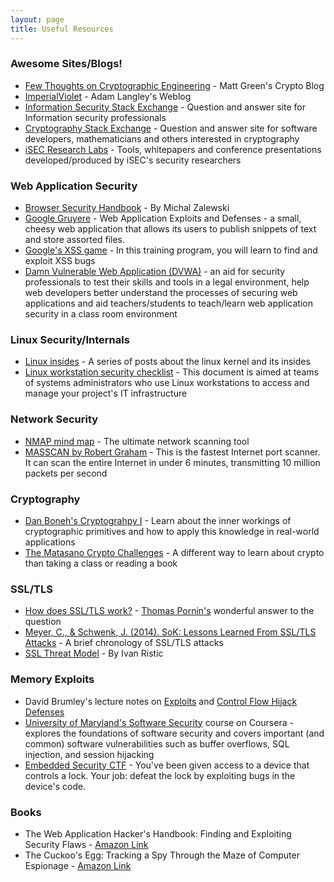 ```yaml
---
layout: page
title: Useful Resources
---
```


### Awesome Sites/Blogs!

* [Few Thoughts on Cryptographic Engineering](http://blog.cryptographyengineering.com/) - Matt Green's Crypto Blog
* [ImperialViolet](https://www.imperialviolet.org/) - Adam Langley's Weblog
* [Information Security Stack Exchange](http://security.stackexchange.com/) - Question and answer site for Information security professionals
* [Cryptography Stack Exchange](http://crypto.stackexchange.com/) - Question and answer site for software developers, mathematicians and others interested in cryptography
* [iSEC Research Labs](https://isecpartners.github.io/) - Tools, whitepapers and conference presentations developed/produced by iSEC's security researchers

### Web Application Security

* [Browser Security Handbook](https://code.google.com/p/browsersec/wiki/Main) - By Michal Zalewski
* [Google Gruyere](https://google-gruyere.appspot.com/) - Web Application Exploits and Defenses -  a small, cheesy web application that allows its users to publish snippets of text and store assorted files. 
* [Google's XSS game](https://xss-game.appspot.com/) - In this training program, you will learn to find and exploit XSS bugs
* [Damn Vulnerable Web Application (DVWA)](http://www.dvwa.co.uk/) - an aid for security professionals to test their skills and tools in a legal environment, help web developers better understand the processes of securing web applications and aid teachers/students to teach/learn web application security in a class room environment

### Linux Security/Internals

* [Linux insides](https://0xax.gitbooks.io/linux-insides/content/index.html) - A series of posts about the linux kernel and its insides
* [Linux workstation security checklist](https://github.com/lfit/itpol/blob/master/linux-workstation-security.md) - This document is aimed at teams of systems administrators who use Linux workstations to access and manage your project's IT infrastructure 

### Network Security

* [NMAP mind map](https://nmap.org/docs/nmap-mindmap.pdf) - The ultimate network scanning tool
* [MASSCAN by Robert Graham](https://github.com/robertdavidgraham/masscan) - This is the fastest Internet port scanner. It can scan the entire Internet in under 6 minutes, transmitting 10 million packets per second

### Cryptography

* [Dan Boneh's Cryptograhpy I](https://www.coursera.org/course/crypto) - Learn about the inner workings of cryptographic primitives and how to apply this knowledge in real-world applications
* [The Matasano Crypto Challenges](http://cryptopals.com/) - A different way to learn about crypto than taking a class or reading a book

### SSL/TLS

* [How does SSL/TLS work?](http://security.stackexchange.com/a/20847/22401) - [Thomas Pornin's](http://security.stackexchange.com/users/655/thomas-pornin) wonderful answer to the question
* [Meyer, C., & Schwenk, J. (2014). SoK: Lessons Learned From SSL/TLS Attacks](http://www.nds.rub.de/media/nds/veroeffentlichungen/2013/08/19/paper.pdf) - A brief chronology of SSL/TLS attacks
* [SSL Threat Model](http://blog.ivanristic.com/downloads/SSL_Threat_Model.png) - By Ivan Ristic

### Memory Exploits

* David Brumley's lecture notes on [Exploits](https://users.ece.cmu.edu/~dbrumley/courses/18487-f13/powerpoint/03-controlflow-attack.pdf) and [Control Flow Hijack Defenses](https://users.ece.cmu.edu/~dbrumley/courses/18487-f13/powerpoint/05-controlflow-defense.pdf)
* [University of Maryland's Software Security](https://www.coursera.org/course/softwaresec) course on Coursera - explores the foundations of software security and covers important (and common) software vulnerabilities such as buffer overflows, SQL injection, and session hijacking
* [Embedded Security CTF](https://microcorruption.com) - You've been given access to a device that controls a lock. Your job: defeat the lock by exploiting bugs in the device's code.

### Books

* The Web Application Hacker's Handbook: Finding and Exploiting Security Flaws - [Amazon Link](http://www.amazon.com/The-Web-Application-Hackers-Handbook/dp/1118026470)
* The Cuckoo's Egg: Tracking a Spy Through the Maze of Computer Espionage - [Amazon Link](http://www.amazon.com/The-Cuckoos-Egg-Tracking-Espionage/dp/1416507787)

